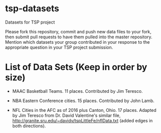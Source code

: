 # tsp-datasets
Datasets for TSP project

Please fork this repository, commit and push new data files to your
fork, then submit pull requests to have them pulled into the master
repository.  Mention which datasets your group contributed in your
response to the appropriate question in your TSP project submission.

# List of Data Sets (Keep in order by size)

* MAAC Basketball Teams.  11 places.  Contributed by Jim Teresco.

* NBA Eastern Conference cities.  15 places.  Contributed by John Lamb.

* NFL Cities in the AFC as of 2016 plus Canton, Ohio.  17 places.
  Adapted by Jim Teresco from Dr. David Valentine's similar file,
  http://granite.sru.edu/~davidv/tspLittleFe/nflData.txt (added edges
  in both directions).

